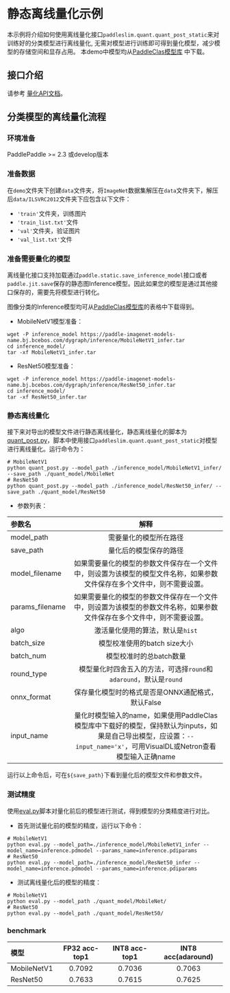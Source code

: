 # 静态离线量化示例

本示例将介绍如何使用离线量化接口``paddleslim.quant.quant_post_static``来对训练好的分类模型进行离线量化, 无需对模型进行训练即可得到量化模型，减少模型的存储空间和显存占用。 本demo中模型均从[PaddleClas模型库](https://github.com/PaddlePaddle/PaddleClas/blob/release/2.3/docs/zh_CN/algorithm_introduction/ImageNet_models.md) 中下载。

## 接口介绍

请参考 <a href='https://paddlepaddle.github.io/PaddleSlim/api_cn/quantization_api.html#quant-post-static'>量化API文档</a>。

## 分类模型的离线量化流程

### 环境准备

PaddlePaddle >= 2.3 或develop版本

### 准备数据

在``demo``文件夹下创建``data``文件夹，将``ImageNet``数据集解压在``data``文件夹下，解压后``data/ILSVRC2012``文件夹下应包含以下文件：
- ``'train'``文件夹，训练图片
- ``'train_list.txt'``文件
- ``'val'``文件夹，验证图片
- ``'val_list.txt'``文件

### 准备需要量化的模型
离线量化接口支持加载通过``paddle.static.save_inference_model``接口或者`paddle.jit.save`保存的静态图Inference模型。因此如果您的模型是通过其他接口保存的，需要先将模型进行转化。

图像分类的Inference模型均可从[PaddleClas模型库](https://github.com/PaddlePaddle/PaddleClas/blob/release/2.3/docs/zh_CN/algorithm_introduction/ImageNet_models.md)的表格中下载得到。

- MobileNetV1模型准备：
```
wget -P inference_model https://paddle-imagenet-models-name.bj.bcebos.com/dygraph/inference/MobileNetV1_infer.tar
cd inference_model/
tar -xf MobileNetV1_infer.tar
```

- ResNet50模型准备：
```
wget -P inference_model https://paddle-imagenet-models-name.bj.bcebos.com/dygraph/inference/ResNet50_infer.tar
cd inference_model/
tar -xf ResNet50_infer.tar
```

### 静态离线量化
接下来对导出的模型文件进行静态离线量化，静态离线量化的脚本为[quant_post.py](./quant_post.py)，脚本中使用接口``paddleslim.quant.quant_post_static``对模型进行离线量化。运行命令为：

```
# MobileNetV1
python quant_post.py --model_path ./inference_model/MobileNetV1_infer/ --save_path ./quant_model/MobileNet
# ResNet50
python quant_post.py --model_path ./inference_model/ResNet50_infer/ --save_path ./quant_model/ResNet50
```

- 参数列表：

| 参数名     | 解释 |
| :-------- | :--------: |
| model_path | 需要量化的模型所在路径 |
| save_path | 量化后的模型保存的路径 |
| model_filename | 如果需要量化的模型的参数文件保存在一个文件中，则设置为该模型的模型文件名称，如果参数文件保存在多个文件中，则不需要设置。 |
| params_filename  | 如果需要量化的模型的参数文件保存在一个文件中，则设置为该模型的参数文件名称，如果参数文件保存在多个文件中，则不需要设置。 |
| algo  | 激活量化使用的算法，默认是`hist`  |
| batch_size | 模型校准使用的batch size大小  |
| batch_num | 模型校准时的总batch数量 |
|  round_type  | 模型量化时四舍五入的方法，可选择`round`和`adaround`，默认是`round`   |
|  onnx_format | 保存量化模型时的格式是否是ONNX通配格式，默认False  |
|  input_name |  量化时模型输入的name，如果使用PaddleClas模型库中下载好的模型，保持默认为inputs，如果是自己导出模型，应设置：`--input_name='x'`，可用VisualDL或Netron查看模型输入正确name  |


运行以上命令后，可在``${save_path}``下看到量化后的模型文件和参数文件。

### 测试精度

使用[eval.py](./eval.py)脚本对量化前后的模型进行测试，得到模型的分类精度进行对比。

- 首先测试量化前的模型的精度，运行以下命令：
```shell
# MobileNetV1
python eval.py --model_path=./inference_model/MobileNetV1_infer --model_name=inference.pdmodel --params_name=inference.pdiparams
# ResNet50
python eval.py --model_path=./inference_model/ResNet50_infer --model_name=inference.pdmodel --params_name=inference.pdiparams
```

- 测试离线量化后的模型的精度：

```shell
# MobileNetV1
python eval.py --model_path ./quant_model/MobileNet/
# ResNet50
python eval.py --model_path ./quant_model/ResNet50/
```


### benchmark

| 模型     | FP32 acc-top1 | INT8 acc-top1  | INT8 acc(adaround) |
| :-------- | :--------: | :--------: | :--------: |
| MobileNetV1 | 0.7092  | 0.7036  | 0.7063  |
| ResNet50 |  0.7633 | 0.7615 | 0.7625  |
